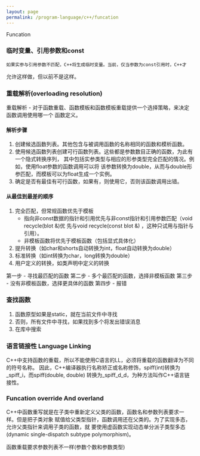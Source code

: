 ```yaml
---
layout: page
permalink: /program-language/c++/funcation
---
```


Funcation

### 临时变量、引用参数和const
    如果实参与引用参数不匹配，C++将生成临时变量。当前，仅当参数为const引用时，C++才
允许这样做，但以前不是这样。

### 重载解析(overloading resolution)
重载解析 - 对于函数重载、函数模板和函数模板重载提供一个选择策略，来决定函数调用使用哪一个
    函数定义。

#### 解析步骤

1. 创建候选函数列表。其他包含与被调用函数的名称相同的函数和模析函数。
2. 使用候选函数列表创建可行函数列表。这些都是参数数目正确的函数，为此有一个隐式转换序列，
    其中包括实参类型与相应的形参类型完全匹配的情况。例如，使用float参数的函数调用可以将
    该参数转换为double，从而与double形参匹配，而模板可以为float生成一个实例。
3. 确定是否有最佳有可行函数，如果有，则使用它，否则该函数调用出错。

#### 从最佳到最差的顺序

1. 完全匹配，但常规函数优先于模板
    * 指向非const数据的指针和引用优先与非const指针和引用参数匹配（void recycle(blot &)优
        先与void recycle(const blot &) ，这种只试用与指针与引用）。
    * 非模板函数将优先于模板函数（包括显式具体化）
2. 提升转换（如char和shorts自动转换为int，float自动转换为double）
3. 标准转换（如int转换为char，long转换为double）
4. 用户定义的转换，如类声明中定义的转换

第一步 - 寻找最匹配的函数
第二步 - 多个最匹配的函数，选择非模板函数
第三步 - 没有非模板函数，选择更具体的函数
第四步 - 报错

### 查找函数
1. 函数原型如果是static，就在当前文件中寻找
2. 否则，所有文件中寻找，如果找到多个将发出错误消息
3. 在库中搜索

### 语言链接性 Language Linking
C++中支持函数的重载，所以不能使用C语言的LL，必须将重载的函数翻译为不同的符号名称。
因此，C++编译器执行名称矫正或名称修饰，spiff(int)转换为_spiff_i，而spiff(double, double)
转换为_spiff_d_d，为种方法叫作C++语言链接性。

### Funcation override And overland
C++中函数重写就是在子类中重新定义父类的函数，函数名和参数列表要求一样。但是把子类对象
赋值给父类型指针，函数调用还在父类的。为了实现多态，允许父类指针来调用子类的函数，就
要使用虚函数实现动态单分派子类型多态(dynamic single-dispatch subtype polymorphism)。

函数重载要求参数列表不一样(参数个数和参数类型)
